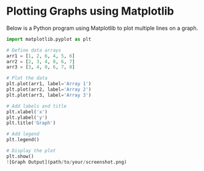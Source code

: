 # Plotting Graphs using Matplotlib

Below is a Python program using Matplotlib to plot multiple lines on a graph.

```python
import matplotlib.pyplot as plt

# Define data arrays
arr1 = [1, 2, 6, 4, 5, 6]
arr2 = [2, 3, 4, 8, 6, 7]
arr3 = [3, 4, 0, 6, 7, 8]

# Plot the data
plt.plot(arr1, label='Array 1')
plt.plot(arr2, label='Array 2')
plt.plot(arr3, label='Array 3')

# Add labels and title
plt.xlabel('x')
plt.ylabel('y')
plt.title('Graph')

# Add legend
plt.legend()

# Display the plot
plt.show()
![Graph Output](path/to/your/screenshot.png)
